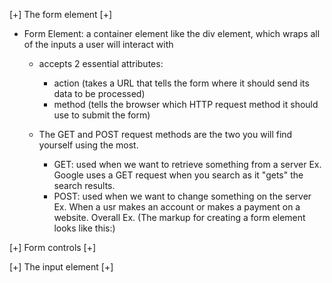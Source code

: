 [+] The form element [+]
- Form Element: a container element like the div element, which wraps all of the inputs a user will interact with
    - accepts 2 essential attributes:
        - action (takes a URL that tells the form where it should send its data to be processed)
        - method (tells the browser which HTTP request method it should use to submit the form)
    - The GET and POST request methods are the two you will find yourself using the most.
        - GET: used when we want to retrieve something from a server
            Ex.
                Google uses a GET request when you search as it "gets" the search results.
        - POST: used when we want to change something on the server
            Ex. 
                When a usr makes an account or makes a payment on a website.
    Overall Ex. (The markup for creating a form element looks like this:)
        <form action="example.com/path" method="post">

        </form>

[+] Form controls [+]


[+] The input element [+]



